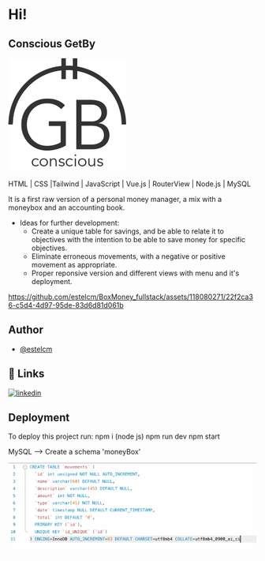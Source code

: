 # Hi! #


## Conscious GetBy
![Conscious GetBy logo](./user/src/img/Recurso%201.png)


HTML | CSS |Tailwind | JavaScript | Vue.js | RouterView | Node.js | MySQL

It is a first raw version of a personal money manager, a mix with a moneybox  and an accounting book.
- Ideas for further development: 
    - Create a unique table for savings, and be able to relate it to objectives with the intention to be able to save money for specific objectives.
    - Eliminate erroneous movements, with a negative or positive movement as appropriate. 
    - Proper reponsive version and different views with menu and it's deployment.






https://github.com/estelcm/BoxMoney_fullstack/assets/118080271/22f2ca36-c5d4-4d97-95de-83d6d81d061b










## Author
- [@estelcm](https://github.com/estelcm)





## 🔗 Links

[![linkedin](https://img.shields.io/badge/linkedin-0A66C2?style=for-the-badge&logo=linkedin&logoColor=white)](www.linkedin.com/in/estel-cunill-25809411a)



## Deployment

To deploy this project run:
npm i (node js)
npm run dev
npm start

MySQL --> Create a schema 'moneyBox'

![table movement](./script_movements_table.png)
